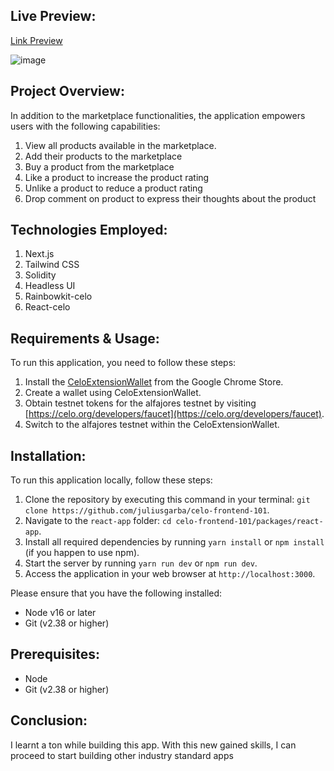 <!-- PROJECT NAME -->

## Live Preview:

[Link Preview](https://imaginative-llama-5e61d0.netlify.app/)


![image](https://github.com/juliusgarba/celo-frontend-101/assets/111095570/3283ed05-e247-45c8-8540-4d943f5bb5a8)

## Project Overview:

In addition to the marketplace functionalities, the application empowers users with the following capabilities:
1. View all products available in the marketplace.
2. Add their products to the marketplace
3. Buy a product from the marketplace
4. Like a product to increase the product rating
5. Unlike a product to reduce a product rating
6. Drop comment on product to express their thoughts about the product

## Technologies Employed:
1. Next.js
2. Tailwind CSS
3. Solidity
4. Headless UI
5. Rainbowkit-celo
6. React-celo

## Requirements & Usage:
To run this application, you need to follow these steps:

1. Install the [CeloExtensionWallet](https://chrome.google.com/webstore/detail/celoextensionwallet/kkilomkmpmkbdnfelcpgckmpcaemjcdh?hl=en) from the Google Chrome Store.
2. Create a wallet using CeloExtensionWallet.
3. Obtain testnet tokens for the alfajores testnet by visiting [https://celo.org/developers/faucet](https://celo.org/developers/faucet).
4. Switch to the alfajores testnet within the CeloExtensionWallet.

## Installation:
To run this application locally, follow these steps:

1. Clone the repository by executing this command in your terminal: `git clone https://github.com/juliusgarba/celo-frontend-101`.
2. Navigate to the `react-app` folder: `cd celo-frontend-101/packages/react-app`.
3. Install all required dependencies by running `yarn install` or `npm install` (if you happen to use npm).
4. Start the server by running `yarn run dev` or `npm run dev`.
5. Access the application in your web browser at `http://localhost:3000`.

Please ensure that you have the following installed:
- Node v16 or later
- Git (v2.38 or higher)

## Prerequisites:

- Node
- Git (v2.38 or higher)

## Conclusion:

I learnt a ton while building this app. With this new gained skills, I can proceed to start building other industry standard apps
